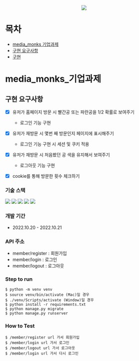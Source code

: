<div align="center"><img src="https://user-images.githubusercontent.com/67543838/197018360-0fdfa483-7bbc-42de-a7b5-316ca85b5f71.png"></div>

# 목차
- [media_monks 기업과제](#media_monks_기업과제)
- [구현 요구사항](#구현-요구사항)
- [구현](#구현)

# media_monks_기업과제

## 구현 요구사항
- [x] 유저가 홈페이지 방문 시 빨간공 또는 파란공을 1/2 확률로 보여주기
  - 로그인 기능 구현

- [x] 유저가 재방문 시 몇번 째 방문인지 페이지에 표시해주기
  - 로그인 기능 구현 시 세션 및 쿠키 적용
- [x] 유저가 재방문 시 처음봤던 공 색을 유지해서 보여주기
  - 로그아웃 기능 구현

- [x] cookie를 통해 방문한 횟수 체크하기


### 기술 스택
<img src="https://img.shields.io/badge/HTML5-E34F26?style=flat-square&logo=HTML5&logoColor=white"/> <img src="https://img.shields.io/badge/JavaScript-F7DF1E?style=flat-square&logo=JavaScript&logoColor=white"/> <img src="https://img.shields.io/badge/Python-3776AB?style=flat-square&logo=Python&logoColor=white"/> <img src="https://img.shields.io/badge/Django-092E20?style=flat-square&logo=Django&logoColor=white"/> <img src="https://img.shields.io/badge/SQLite-003B57?style=flat-square&logo=SQLite&logoColor=white"/> 



### 개발 기간
- 2022.10.20 - 2022.10.21

### API 주소
- member/register : 회원가입
- member/login : 로그인
- member/logout : 로그아웃

### Step to run
```
$ python -m venv venv
$ source venv/bin/activate (Mac)일 경우
$ ./venv/Scripts/activate (Window)일 경우
$ python install -r requirements.txt
$ python manage.py migrate
$ python manage.py runserver
```

### How to Test
```
$ /member/register url 가서 회원가입
$ /member/login url 가서 로그인
$ /member/logout url 가서 로그아웃
$ /member/login url 가서 다시 로그인
```
